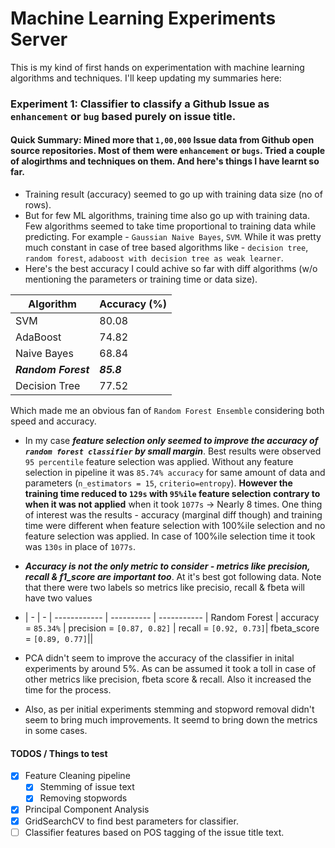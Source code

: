 # Machine Learning Experiments Server
This is my kind of first hands on experimentation with machine learning algorithms and techniques. I'll keep updating my summaries here:

### Experiment 1: Classifier to classify a Github Issue as `enhancement` or `bug` based purely on issue title.
#### Quick Summary: Mined more that `1,00,000` Issue data from Github open source repositories. Most of them were `enhancement` or `bugs`. Tried a couple of alogirthms and techniques on them. And here's things I have learnt so far.
 - Training result (accuracy) seemed to go up with training data size (no of rows).
 - But for few ML algorithms, training time also go up with training data. Few algorithms seemed to take time proportional to training data while predicting. For example - `Gaussian Naive Bayes`, `SVM`. While it was pretty much constant in case of tree based algorithms like - `decision tree`, `random forest`, `adaboost with decision tree as weak learner`.
 - Here's the best accuracy I could achive so far with diff algorithms (w/o mentioning the parameters or training time or data size).
 
  Algorithm     | Accuracy (%)  |
  ------------- |---------------|
  SVM           | 80.08         |
  AdaBoost      | 74.82         |
  Naive Bayes   | 68.84         |
  ***Random Forest*** | ***85.8***         |
  Decision Tree | 77.52         |
  
  Which made me an obvious fan of `Random Forest Ensemble` considering both speed and accuracy.
  
 - In my case ***feature selection only seemed to improve the accuracy of `random forest classifier` by small margin***. Best results were observed `95 percentile` feature selection was applied. Without any feature selection in pipeline it was `85.74% accuracy` for same amount of data and parameters (`n_estimators = 15`, `criterio=entropy`). **However the training time reduced to `129s` with `95%ile` feature selection contrary to when it was not applied** when it took `1077s` -> Nearly 8 times. One thing of interest was the results - accuracy (marginal diff though) and training time were different when feature selection with 100%ile selection and no feature selection was applied. In case of 100%ile selection time it took was `130s` in place of `1077s`.
 
 - ***Accuracy is not the only metric to consider - metrics like precision, recall & f1_score are important too***. At it's best got following data. Note that there were two labels so metrics like precisio, recall & fbeta will have two values
 
  - | - | - |
  ------------  | ---------- | ----------- |
 Random Forest | accuracy = `85.34%` | precision = `[0.87, 0.82]` |
 recall = `[0.92, 0.73]`| fbeta_score = `[0.89, 0.77]`||
 
 - PCA didn't seem to improve the accuracy of the classifier in inital experiments by around 5%. As can be assumed it took a toll in case of other metrics like precision, fbeta score & recall. Also it increased the time for the process.
 
 - Also, as per initial experiments stemming and stopword removal didn't seem to bring much improvements. It seemd to bring down the metrics in some cases.

#### TODOS / Things to test
 - [x] Feature Cleaning pipeline
    - [x] Stemming of issue text
    - [x] Removing stopwords
 - [x] Principal Component Analysis
 - [x] GridSearchCV to find best parameters for classifier.
 - [ ] Classifier features based on POS tagging of the issue title text.
